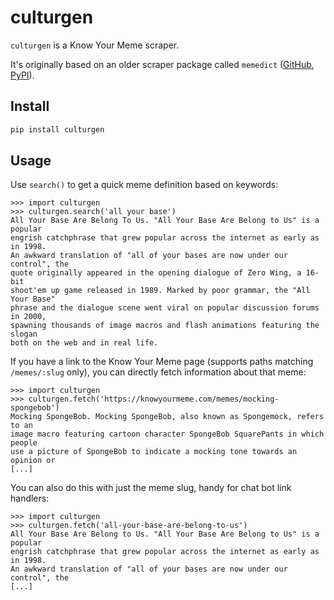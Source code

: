 # culturgen

`culturgen` is a Know Your Meme scraper.

It's originally based on an older scraper package called
`memedict` ([GitHub](https://github.com/Kraymer/memedict), [PyPI](https://pypi.org/project/memedict/)).

## Install

```sh
pip install culturgen
```

## Usage

Use `search()` to get a quick meme definition based on keywords:

```pycon
>>> import culturgen
>>> culturgen.search('all your base')
All Your Base Are Belong To Us. "All Your Base Are Belong to Us" is a popular
engrish catchphrase that grew popular across the internet as early as in 1998.
An awkward translation of "all of your bases are now under our control", the
quote originally appeared in the opening dialogue of Zero Wing, a 16-bit
shoot'em up game released in 1989. Marked by poor grammar, the "All Your Base"
phrase and the dialogue scene went viral on popular discussion forums in 2000,
spawning thousands of image macros and flash animations featuring the slogan
both on the web and in real life.
```

If you have a link to the Know Your Meme page (supports paths matching
`/memes/:slug` only), you can directly fetch information about that meme:

```pycon
>>> import culturgen
>>> culturgen.fetch('https://knowyourmeme.com/memes/mocking-spongebob')
Mocking SpongeBob. Mocking SpongeBob, also known as Spongemock, refers to an
image macro featuring cartoon character SpongeBob SquarePants in which people
use a picture of SpongeBob to indicate a mocking tone towards an opinion or
[...]
```

You can also do this with just the meme slug, handy for chat bot link handlers:

```pycon
>>> import culturgen
>>> culturgen.fetch('all-your-base-are-belong-to-us')
All Your Base Are Belong to Us. "All Your Base Are Belong to Us" is a popular
engrish catchphrase that grew popular across the internet as early as in 1998.
An awkward translation of "all of your bases are now under our control", the
[...]
```
